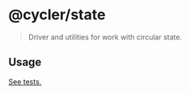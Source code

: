 # @cycler/state

> Driver and utilities for work with circular state.

## Usage

[See tests.](state/test/test.ts)